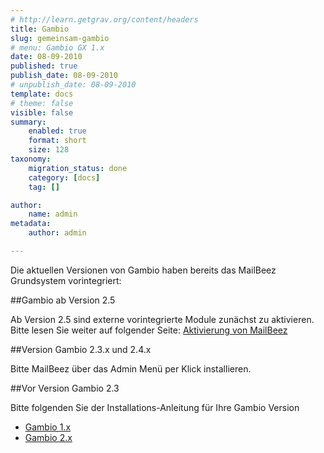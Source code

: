 ```yaml
---
# http://learn.getgrav.org/content/headers
title: Gambio
slug: gemeinsam-gambio
# menu: Gambio GX 1.x
date: 08-09-2010
published: true
publish_date: 08-09-2010
# unpublish_date: 08-09-2010
template: docs
# theme: false
visible: false
summary:
    enabled: true
    format: short
    size: 128
taxonomy:
    migration_status: done
    category: [docs]
    tag: []

author:
    name: admin
metadata:
    author: admin

---
```


Die aktuellen Versionen von Gambio haben bereits das MailBeez Grundsystem vorintegriert:

##Gambio ab Version 2.5

Ab Version 2.5 sind externe vorintegrierte Module zunächst zu aktivieren. Bitte lesen Sie weiter auf folgender Seite: 
[Aktivierung von MailBeez](/dokumentation/installation/basic-installation-gambio-gx-25)

##Version Gambio 2.3.x und 2.4.x

Bitte MailBeez über das Admin Menü per Klick installieren.

##Vor Version Gambio 2.3

Bitte folgenden Sie der Installations-Anleitung für Ihre Gambio Version

- [Gambio 1.x](/dokumentation/installation/basic-installation-gambio)
- [Gambio 2.x](/dokumentation/installation/basic-installation-gambio-gx-2)

